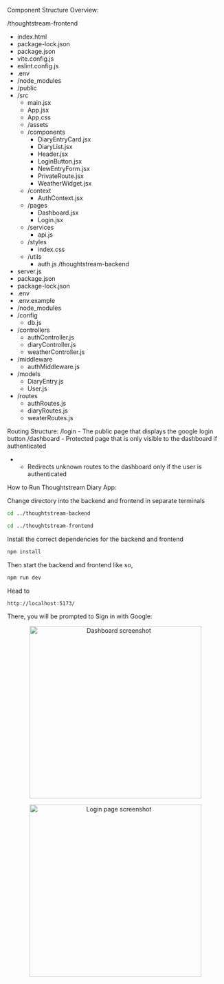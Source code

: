 Component Structure Overview:

/thoughtstream-frontend
- index.html
- package-lock.json
- package.json
- vite.config.js
- eslint.config.js
- .env
- /node_modules
- /public
- /src
    - main.jsx
    - App.jsx
    - App.css
    - /assets
    - /components
        - DiaryEntryCard.jsx
        - DiaryList.jsx
        - Header.jsx
        - LoginButton.jsx
        - NewEntryForm.jsx
        - PrivateRoute.jsx
        - WeatherWidget.jsx
    - /context
        - AuthContext.jsx
    - /pages
        - Dashboard.jsx
        - Login.jsx
    - /services
        - api.js
    - /styles
        - index.css
    - /utils
        - auth.js
/thoughtstream-backend
- server.js
- package.json
- package-lock.json
- .env
- .env.example
- /node_modules
- /config
    - db.js
- /controllers
    - authController.js
    - diaryController.js
    - weatherController.js
- /middleware
    - authMiddleware.js
- /models
    - DiaryEntry.js
    - User.js
- /routes
    - authRoutes.js
    - diaryRoutes.js
    - weaterRoutes.js

Routing Structure:
/login - The public page that displays the google login button
/dashboard - Protected page that is only visible to the dashboard if authenticated
* - Redirects unknown routes to the dashboard only if the user is authenticated

How to Run Thoughtstream Diary App:

Change directory into the backend and frontend in separate terminals
```bash
cd ../thoughtstream-backend
```
```bash
cd ../thoughtstream-frontend
```

Install the correct dependencies for the backend and frontend
```bash
npm install
```
Then start the backend and frontend like so,
```bash
npm run dev
```
Head to
```
http://localhost:5173/
```
There, you will be prompted to Sign in with Google:
<p align="center">
  <img
    src="https://github.com/user-attachments/assets/3af18db0-8369-4022-85b4-eb06b7cdd798"
    alt="Dashboard screenshot"
    width="400"
  />
</p>
<p align="center">
  <img
    src="https://github.com/user-attachments/assets/84aae129-ce1b-43e8-b620-a88c6c5137ea"
    alt="Login page screenshot"
    width="400"
  />
</p>
